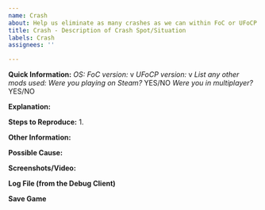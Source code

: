 ```yaml
---
name: Crash
about: Help us eliminate as many crashes as we can within FoC or UFoCP.
title: Crash - Description of Crash Spot/Situation
labels: Crash
assignees: ''

---
```


**Quick Information:**
_OS:_ 
_FoC version:_ v
_UFoCP version:_ v
_List any other mods used:_ 
_Were you playing on Steam?_ YES/NO
_Were you in multiplayer?_ YES/NO

**Explanation:**


**Steps to Reproduce:**
1. 

**Other Information:**


**Possible Cause:**


**Screenshots/Video:**


**Log File (from the Debug Client)**


**Save Game**
